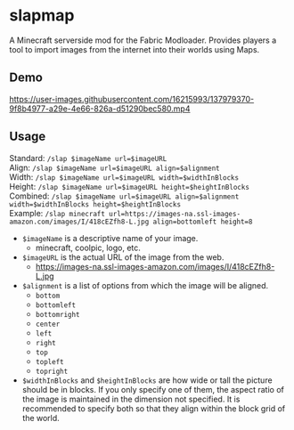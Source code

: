 # slapmap

A Minecraft serverside mod for the Fabric Modloader.
Provides players a tool to import images from the internet into their worlds using Maps.

## Demo
https://user-images.githubusercontent.com/16215993/137979370-9f8b4977-a29e-4e66-826a-d51290bec580.mp4

## Usage

Standard: `/slap $imageName url=$imageURL`<br>
Align:    `/slap $imageName url=$imageURL align=$alignment`<br>
Width:    `/slap $imageName url=$imageURL width=$widthInBlocks`<br>
Height:   `/slap $imageName url=$imageURL height=$heightInBlocks`<br>
Combined: `/slap $imageName url=$imageURL align=$alignment width=$widthInBlocks height=$heightInBlocks`<br>
Example: `/slap minecraft url=https://images-na.ssl-images-amazon.com/images/I/418cEZfh8-L.jpg align=bottomleft height=8`<br>

- `$imageName` is a descriptive name of your image.
   - minecraft, coolpic, logo, etc.
- `$imageURL` is the actual URL of the image from the web.
   - https://images-na.ssl-images-amazon.com/images/I/418cEZfh8-L.jpg
- `$alignment` is a list of options from which the image will be aligned. 
   - `bottom`
   - `bottomleft`
   - `bottomright`
   - `center`
   - `left`
   - `right`
   - `top`
   - `topleft`
   - `topright `
- `$widthInBlocks` and `$heightInBlocks` are how wide or tall the picture should be in blocks. If you only specify one of them, the aspect ratio of the image is maintained in the dimension not specified. It is recommended to specify both so that they align within the block grid of the world.





